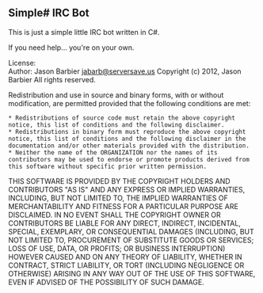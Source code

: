 ## Simple# IRC Bot ##

This is just a simple little IRC bot written in C#.

If you need help... you're on your own.


License:  
 Author: Jason Barbier jabarb@serversave.us 
 Copyright (c) 2012, Jason Barbier All rights reserved.

 Redistribution and use in source and binary forms, with or without modification, are permitted provided that the following conditions are met:


    * Redistributions of source code must retain the above copyright notice, this list of conditions and the following disclaimer.
    * Redistributions in binary form must reproduce the above copyright notice, this list of conditions and the following disclaimer in the documentation and/or other materials provided with the distribution.
    * Neither the name of the ORGANIZATION nor the names of its contributors may be used to endorse or promote products derived from this software without specific prior written permission.
  
  
 THIS SOFTWARE IS PROVIDED BY THE COPYRIGHT HOLDERS AND CONTRIBUTORS
 "AS IS" AND ANY EXPRESS OR IMPLIED WARRANTIES, INCLUDING, BUT NOT
 LIMITED TO, THE IMPLIED WARRANTIES OF MERCHANTABILITY AND FITNESS FOR
 A PARTICULAR PURPOSE ARE DISCLAIMED. IN NO EVENT SHALL THE COPYRIGHT OWNER OR
 CONTRIBUTORS BE LIABLE FOR ANY DIRECT, INDIRECT, INCIDENTAL, SPECIAL,
 EXEMPLARY, OR CONSEQUENTIAL DAMAGES (INCLUDING, BUT NOT LIMITED TO,
 PROCUREMENT OF SUBSTITUTE GOODS OR SERVICES; LOSS OF USE, DATA, OR
 PROFITS; OR BUSINESS INTERRUPTION) HOWEVER CAUSED AND ON ANY THEORY OF
 LIABILITY, WHETHER IN CONTRACT, STRICT LIABILITY, OR TORT (INCLUDING
 NEGLIGENCE OR OTHERWISE) ARISING IN ANY WAY OUT OF THE USE OF THIS
 SOFTWARE, EVEN IF ADVISED OF THE POSSIBILITY OF SUCH DAMAGE.